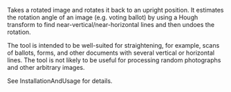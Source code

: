Takes a rotated image and rotates it back to an upright position.  It estimates the rotation angle of an image (e.g. voting ballot) by using a Hough transform to find near-vertical/near-horizontal lines and then undoes the rotation.

The tool is intended to be well-suited for straightening, for example, scans of ballots, forms, and other documents with several vertical or horizontal lines. The tool is not likely to be useful for processing random photographs and other arbitrary images.

See InstallationAndUsage for details.
